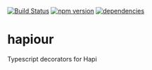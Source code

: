 [![Build Status](https://travis-ci.org/teads/hapiour.svg?branch=master)](https://travis-ci.org/teads/hapiour)
[![npm version](https://www.npmjs.com/package/hapiour.svg)](https://www.npmjs.com/package/hapiour)
[![dependencies](https://david-dm.org/teads/hapiour.svg)](https://david-dm.org/teads/hapiour)

# hapiour

Typescript decorators for Hapi
